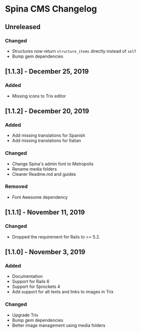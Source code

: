 # Spina CMS Changelog

## Unreleased

### Changed
* Structures now return `structure_items` directly instead of `self`
* Bump gem dependencies

## [1.1.3] - December 25, 2019

### Added
* Missing icons to Trix editor

## [1.1.2] - December 20, 2019

### Added
* Add missing translations for Spanish
* Add missing translations for Italian

### Changed
* Change Spina's admin font to Metropolis
* Rename media folders
* Cleaner Readme.md and guides

### Removed
* Font Awesome dependency

## [1.1.1] - November 11, 2019

### Changed
* Dropped the requirement for Rails to >= 5.2.

## [1.1.0] - November 3, 2019

### Added
* Documentation
* Support for Rails 6
* Support for Sprockets 4
* Add support for alt texts and links to images in Trix

### Changed
* Upgrade Trix
* Bump gem dependencies
* Better image management using media folders